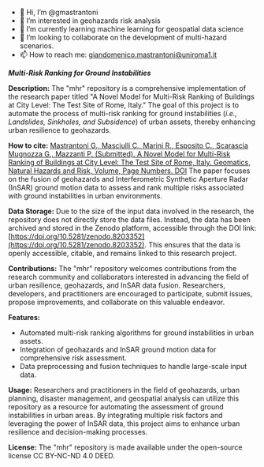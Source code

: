 - 👋 Hi, I’m @gmastrantoni
- 👀 I’m interested in geohazards risk analysis
- 🌱 I’m currently learning machine learning for geospatial data science
- 💞️ I’m looking to collaborate on the development of multi-hazard scenarios.
- 📫 How to reach me: giandomenico.mastrantoni@uniroma1.it

***Multi-Risk Ranking for Ground Instabilities***

**Description:**
The "mhr" repository is a comprehensive implementation of the research paper titled "A Novel Model for Multi-Risk Ranking of Buildings at City Level: The Test Site of Rome, Italy." The goal of this project is to automate the process of multi-risk ranking for ground instabilities (*i.e., Landslides, Sinkholes, and Subsidence*) of urban assets, thereby enhancing urban resilience to geohazards.

**How to cite:**
[Mastrantoni G., Masciulli C., Marini R., Esposito C., Scarascia Mugnozza G., Mazzanti P. (Submitted). A Novel Model for Multi-Risk Ranking of Buildings at City Level: The Test Site of Rome, Italy. Geomatics, Natural Hazards and Risk, Volume, Page Numbers. DOI](https://doi.org/10.1080/19475705.2023.2275541)
The paper focuses on the fusion of geohazards and Interferometric Synthetic Aperture Radar (InSAR) ground motion data to assess and rank multiple risks associated with ground instabilities in urban environments.

**Data Storage:**
Due to the size of the input data involved in the research, the repository does not directly store the data files. Instead, the data has been archived and stored in the Zenodo platform, accessible through the DOI link: [https://doi.org/10.5281/zenodo.8203352](https://doi.org/10.5281/zenodo.8203352). This ensures that the data is openly accessible, citable, and remains linked to this research project.

**Contributions:**
The "mhr" repository welcomes contributions from the research community and collaborators interested in advancing the field of urban resilience, geohazards, and InSAR data fusion. Researchers, developers, and practitioners are encouraged to participate, submit issues, propose improvements, and collaborate on this valuable endeavor.

**Features:**
- Automated multi-risk ranking algorithms for ground instabilities in urban assets.
- Integration of geohazards and InSAR ground motion data for comprehensive risk assessment.
- Data preprocessing and fusion techniques to handle large-scale input data.

**Usage:**
Researchers and practitioners in the field of geohazards, urban planning, disaster management, and geospatial analysis can utilize this repository as a resource for automating the assessment of ground instabilities in urban areas. By integrating multiple risk factors and leveraging the power of InSAR data, this project aims to enhance urban resilience and decision-making processes.

**License:**
The "mhr" repository is made available under the open-source license CC BY-NC-ND 4.0 DEED.

